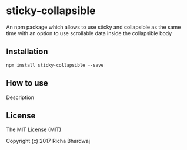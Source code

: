 # sticky-collapsible
An npm package which allows to use sticky and collapsible as the same time with an option to use scrollable data inside the collapsible body

## Installation
`npm install sticky-collapsible --save`

## How to use
Description

## License

The MIT License (MIT)

  Copyright (c) 2017 Richa Bhardwaj
